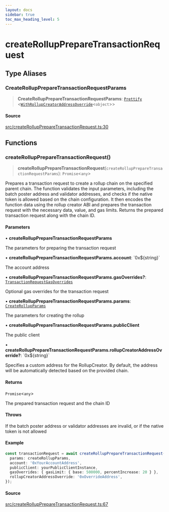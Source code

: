 ```yaml
---
layout: docs
sidebar: true
toc_max_heading_level: 5
---
```


# createRollupPrepareTransactionRequest

## Type Aliases

### CreateRollupPrepareTransactionRequestParams

> **CreateRollupPrepareTransactionRequestParams**: [`Prettify`](types/utils.md#prettifyt) \<[`WithRollupCreatorAddressOverride`](types/createRollupTypes.md#withrollupcreatoraddressoverridet)\<`object`\>\>

#### Source

[src/createRollupPrepareTransactionRequest.ts:30](https://github.com/anegg0/arbitrum-orbit-sdk/blob/1aa2030374f41bb1bf01834ef0c05d2e6663f5e5/src/createRollupPrepareTransactionRequest.ts#L30)

## Functions

### createRollupPrepareTransactionRequest()

> **createRollupPrepareTransactionRequest**(`createRollupPrepareTransactionRequestParams`): `Promise`\<`any`\>

Prepares a transaction request to create a rollup chain on the specified
parent chain. The function validates the input parameters, including the
batch poster address and validator addresses, and checks if the native token
is allowed based on the chain configuration. It then encodes the function
data using the rollup creator ABI and prepares the transaction request with
the necessary data, value, and gas limits. Returns the prepared transaction
request along with the chain ID.

#### Parameters

• **createRollupPrepareTransactionRequestParams**

The parameters for preparing the transaction request

• **createRollupPrepareTransactionRequestParams.account**: \`0x$\{string\}\`

The account address

• **createRollupPrepareTransactionRequestParams.gasOverrides?**: [`TransactionRequestGasOverrides`](utils/gasOverrides.md#transactionrequestgasoverrides)

Optional gas overrides for the transaction request

• **createRollupPrepareTransactionRequestParams.params**: [`CreateRollupParams`](types/createRollupTypes.md#createrollupparams)

The parameters for creating the rollup

• **createRollupPrepareTransactionRequestParams.publicClient**

The public client

• **createRollupPrepareTransactionRequestParams.rollupCreatorAddressOverride?**: \`0x$\{string\}\`

Specifies a custom address for the RollupCreator. By default, the address will be automatically detected based on the provided chain.

#### Returns

`Promise`\<`any`\>

The prepared transaction request and the chain ID

#### Throws

If the batch poster address or validator addresses are invalid, or if the native token is not allowed

#### Example

```ts
const transactionRequest = await createRollupPrepareTransactionRequest({
  params: createRollupParams,
  account: '0xYourAccountAddress',
  publicClient: yourPublicClientInstance,
  gasOverrides: { gasLimit: { base: 500000, percentIncrease: 20 } },
  rollupCreatorAddressOverride: '0xOverrideAddress',
});
```

#### Source

[src/createRollupPrepareTransactionRequest.ts:67](https://github.com/anegg0/arbitrum-orbit-sdk/blob/1aa2030374f41bb1bf01834ef0c05d2e6663f5e5/src/createRollupPrepareTransactionRequest.ts#L67)
